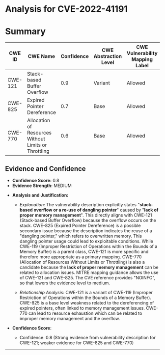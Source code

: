 # Analysis for CVE-2022-41191

# Summary
| CWE ID | CWE Name | Confidence | CWE Abstraction Level | CWE Vulnerability Mapping Label | CWE-Vulnerability Mapping Notes |
|---|---|---|---|---|---|
| CWE-121 | Stack-based Buffer Overflow | 0.9 | Variant | Allowed | Primary CWE |
| CWE-825 | Expired Pointer Dereference | 0.7 | Base | Allowed | Secondary Candidate |
| CWE-770 | Allocation of Resources Without Limits or Throttling | 0.6 | Base | Allowed | Secondary Candidate |

## Evidence and Confidence

*   **Confidence Score:** 0.8
*   **Evidence Strength:** MEDIUM

- **Analysis and Justification:**  
  - *Explanation:* The vulnerability description explicitly states "**stack-based overflow or a re-use of dangling pointer**" caused by "**lack of proper memory management**". This directly aligns with CWE-121 (Stack-based Buffer Overflow) because the overflow occurs on the stack. CWE-825 (Expired Pointer Dereference) is a possible secondary issue because the description indicates the reuse of a "dangling pointer," which refers to overwritten memory. This dangling pointer usage could lead to exploitable conditions. While CWE-119 (Improper Restriction of Operations within the Bounds of a Memory Buffer) is a parent class, CWE-121 is more specific and therefore more appropriate as a primary mapping. CWE-770 (Allocation of Resources Without Limits or Throttling) is also a candidate because the **lack of proper memory management** can be related to allocation issues. MITRE mapping guidance allows the use of CWE-121 and CWE-825. The CVE reference provides "NOINFO", so that lowers the evidence level to medium.

  - *Relationship Analysis:* CWE-121 is a variant of CWE-119 (Improper Restriction of Operations within the Bounds of a Memory Buffer). CWE-825 is a base level weakness related to the dereferencing of expired pointers, often linked to memory management issues. CWE-770 can lead to resource exhaustion which can be related to improper memory management and the overflow.

- **Confidence Score:**  
  - Confidence: 0.8 (Strong evidence from vulnerability description for CWE-121; weaker evidence for CWE-825 and CWE-770)
---